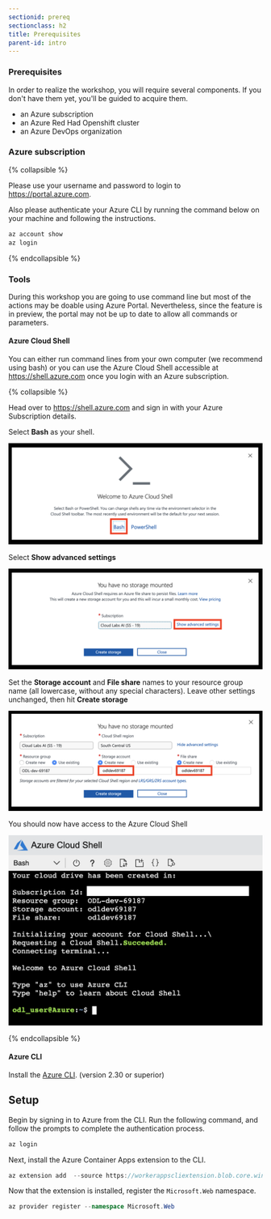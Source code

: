 ```yaml
---
sectionid: prereq
sectionclass: h2
title: Prerequisites
parent-id: intro
---
```



### Prerequisites

In order to realize the workshop, you will require several components. If you don't have them yet, you'll be guided to acquire them.

- an Azure subscription
- an Azure Red Had Openshift cluster
- an Azure DevOps organization

### Azure subscription

{% collapsible %}

Please use your username and password to login to <https://portal.azure.com>.

Also please authenticate your Azure CLI by running the command below on your machine and following the instructions.

``` csharp
az account show
az login
```

{% endcollapsible %}

### Tools

During this workshop you are going to use command line but most of the actions may be doable using Azure Portal. Nevertheless, since the feature is in preview, the portal may not be up to date to allow all commands or parameters.

#### Azure Cloud Shell

You can either run command lines from your own computer (we recommend using bash) or you can use the Azure Cloud Shell accessible at <https://shell.azure.com> once you login with an Azure subscription.

{% collapsible %}

Head over to <https://shell.azure.com> and sign in with your Azure Subscription details.

Select **Bash** as your shell.

![Select Bash](/media/intro/0-bash.png)

Select **Show advanced settings**

![Select show advanced settings](/media/intro/1-mountstorage-advanced.png)

Set the **Storage account** and **File share** names to your resource group name (all lowercase, without any special characters). Leave other settings unchanged, then hit **Create storage**

![Azure Cloud Shell](/media/intro/2-storageaccount-fileshare.png)

You should now have access to the Azure Cloud Shell

![Set the storage account and fileshare names](/media/intro/3-cloudshell.png)

{% endcollapsible %}

#### Azure CLI

Install the [Azure CLI](https://docs.microsoft.com/en-us/cli/azure/install-azure-cli). (version 2.30 or superior)

## Setup

Begin by signing in to Azure from the CLI. Run the following command, and follow the prompts to complete the authentication process.

``` csharp
az login
```

Next, install the Azure Container Apps extension to the CLI.

``` csharp
az extension add  --source https://workerappscliextension.blob.core.windows.net/azure-cli-extension/containerapp-0.2.0-py2.py3-none-any.whl 
```

Now that the extension is installed, register the `Microsoft.Web` namespace.

``` csharp
az provider register --namespace Microsoft.Web
```
